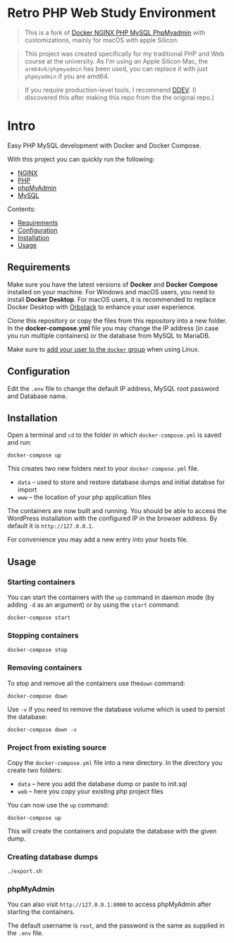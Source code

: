 # Retro PHP Web Study Environment

> This is a fork of [Docker NGINX PHP MySQL PhpMyadmin](https://github.com/rzrokon/Docker-NGINX-PHP-MySQL-PhpMyadmin) with customizations, mainly for macOS with apple Silicon. 

> This project was created specifically for my traditional PHP and Web course at the university. As I'm using an Apple Silicon Mac, the `arm64v8/phpmyadmin` has been used, you can replace it with just `phpmyadmin` if you are amd64. 

> If you require production-level tools, I recommend [DDEV](https://ddev.com/). (I discovered this after making this repo from the the original  repo.)


# Intro

Easy PHP MySQL development with Docker and Docker Compose.

With this project you can quickly run the following:

- [NGINX](https://hub.docker.com/_/nginx)
- [PHP](https://hub.docker.com/_/php)
- [phpMyAdmin](https://hub.docker.com/r/phpmyadmin/phpmyadmin/)
- [MySQL](https://hub.docker.com/_/mysql/)

Contents:

- [Requirements](#requirements)
- [Configuration](#configuration)
- [Installation](#installation)
- [Usage](#usage)

## Requirements

Make sure you have the latest versions of **Docker** and **Docker Compose** installed on your machine. For Windows and macOS users, you need to install **Docker Desktop**. For macOS users, it is recommended to replace Docker Desktop with [Orbstack](https://orbstack.dev/) to enhance your user experience.


Clone this repository or copy the files from this repository into a new folder. In the **docker-compose.yml** file you may change the IP address (in case you run multiple containers) or the database from MySQL to MariaDB.

Make sure to [add your user to the `docker` group](https://docs.docker.com/install/linux/linux-postinstall/#manage-docker-as-a-non-root-user) when using Linux.

## Configuration

Edit the `.env` file to change the default IP address, MySQL root password and Database name.

## Installation

Open a terminal and `cd` to the folder in which `docker-compose.yml` is saved and run:

```
docker-compose up
```

This creates two new folders next to your `docker-compose.yml` file.

* `data` – used to store and restore database dumps and initial databse for import
* `www` – the location of your php application files

The containers are now built and running. You should be able to access the WordPress installation with the configured IP in the browser address. By default it is `http://127.0.0.1`.

For convenience you may add a new entry into your hosts file.

## Usage

### Starting containers

You can start the containers with the `up` command in daemon mode (by adding `-d` as an argument) or by using the `start` command:

```
docker-compose start
```

### Stopping containers

```
docker-compose stop
```

### Removing containers

To stop and remove all the containers use the`down` command:

```
docker-compose down
```

Use `-v` if you need to remove the database volume which is used to persist the database:

```
docker-compose down -v
```

### Project from existing source

Copy the `docker-compose.yml` file into a new directory. In the directory you create two folders:

* `data` – here you add the database dump or paste to init.sql
* `web` – here you copy your existing php project files

You can now use the `up` command:

```
docker-compose up
```

This will create the containers and populate the database with the given dump.


### Creating database dumps

```
./export.sh
```


### phpMyAdmin

You can also visit `http://127.0.0.1:8000` to access phpMyAdmin after starting the containers.

The default username is `root`, and the password is the same as supplied in the `.env` file.
